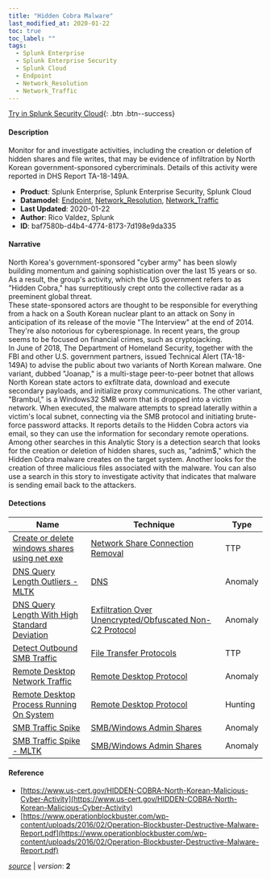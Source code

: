 ```yaml
---
title: "Hidden Cobra Malware"
last_modified_at: 2020-01-22
toc: true
toc_label: ""
tags:
  - Splunk Enterprise
  - Splunk Enterprise Security
  - Splunk Cloud
  - Endpoint
  - Network_Resolution
  - Network_Traffic
---
```


[Try in Splunk Security Cloud](https://www.splunk.com/en_us/cyber-security.html){: .btn .btn--success}

#### Description

Monitor for and investigate activities, including the creation or deletion of hidden shares and file writes, that may be evidence of infiltration by North Korean government-sponsored cybercriminals. Details of this activity were reported in DHS Report TA-18-149A.

- **Product**: Splunk Enterprise, Splunk Enterprise Security, Splunk Cloud
- **Datamodel**: [Endpoint](https://docs.splunk.com/Documentation/CIM/latest/User/Endpoint), [Network_Resolution](https://docs.splunk.com/Documentation/CIM/latest/User/NetworkResolution), [Network_Traffic](https://docs.splunk.com/Documentation/CIM/latest/User/NetworkTraffic)
- **Last Updated**: 2020-01-22
- **Author**: Rico Valdez, Splunk
- **ID**: baf7580b-d4b4-4774-8173-7d198e9da335

#### Narrative

North Korea's government-sponsored "cyber army" has been slowly building momentum and gaining sophistication over the last 15 years or so. As a result, the group's activity, which the US government refers to as "Hidden Cobra," has surreptitiously crept onto the collective radar as a preeminent global threat.\
These state-sponsored actors are thought to be responsible for everything from a hack on a South Korean nuclear plant to an attack on Sony in anticipation of its release of the movie "The Interview" at the end of 2014. They're also notorious for cyberespionage. In recent years, the group seems to be focused on financial crimes, such as cryptojacking.\
In June of 2018, The Department of Homeland Security, together with the FBI and other U.S. government partners, issued Technical Alert (TA-18-149A) to advise the public about two variants of North Korean malware. One variant, dubbed "Joanap," is a multi-stage peer-to-peer botnet that allows North Korean state actors to exfiltrate data, download and execute secondary payloads, and initialize proxy communications. The other variant, "Brambul," is a Windows32 SMB worm that is dropped into a victim network. When executed, the malware attempts to spread laterally within a victim's local subnet, connecting via the SMB protocol and initiating brute-force password attacks. It reports details to the Hidden Cobra actors via email, so they can use the information for secondary remote operations.\
Among other searches in this Analytic Story is a detection search that looks for the creation or deletion of hidden shares, such as, "adnim$," which the Hidden Cobra malware creates on the target system. Another looks for the creation of three malicious files associated with the malware. You can also use a search in this story to investigate activity that indicates that malware is sending email back to the attackers.

#### Detections

| Name        | Technique   | Type         |
| ----------- | ----------- |--------------|
| [Create or delete windows shares using net exe](/endpoint/create_or_delete_windows_shares_using_net_exe/) | [Network Share Connection Removal](/tags/#network-share-connection-removal) | TTP |
| [DNS Query Length Outliers - MLTK](/network/dns_query_length_outliers_-_mltk/) | [DNS](/tags/#dns) | Anomaly |
| [DNS Query Length With High Standard Deviation](/network/dns_query_length_with_high_standard_deviation/) | [Exfiltration Over Unencrypted/Obfuscated Non-C2 Protocol](/tags/#exfiltration-over-unencrypted/obfuscated-non-c2-protocol) | Anomaly |
| [Detect Outbound SMB Traffic](/network/detect_outbound_smb_traffic/) | [File Transfer Protocols](/tags/#file-transfer-protocols) | TTP |
| [Remote Desktop Network Traffic](/network/remote_desktop_network_traffic/) | [Remote Desktop Protocol](/tags/#remote-desktop-protocol) | Anomaly |
| [Remote Desktop Process Running On System](/endpoint/remote_desktop_process_running_on_system/) | [Remote Desktop Protocol](/tags/#remote-desktop-protocol) | Hunting |
| [SMB Traffic Spike](/network/smb_traffic_spike/) | [SMB/Windows Admin Shares](/tags/#smb/windows-admin-shares) | Anomaly |
| [SMB Traffic Spike - MLTK](/network/smb_traffic_spike_-_mltk/) | [SMB/Windows Admin Shares](/tags/#smb/windows-admin-shares) | Anomaly |

#### Reference

* [https://www.us-cert.gov/HIDDEN-COBRA-North-Korean-Malicious-Cyber-Activity](https://www.us-cert.gov/HIDDEN-COBRA-North-Korean-Malicious-Cyber-Activity)
* [https://www.operationblockbuster.com/wp-content/uploads/2016/02/Operation-Blockbuster-Destructive-Malware-Report.pdf](https://www.operationblockbuster.com/wp-content/uploads/2016/02/Operation-Blockbuster-Destructive-Malware-Report.pdf)



[*source*](https://github.com/splunk/security_content/tree/develop/stories/hidden_cobra_malware.yml) \| *version*: **2**